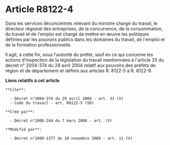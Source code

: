 # Article R8122-4

Dans les services déconcentrés relevant du ministre chargé du travail, le directeur régional des entreprises, de la
concurrence, de la consommation, du travail et de l'emploi est chargé de mettre en œuvre les politiques définies par les
pouvoirs publics dans les domaines du travail, de l'emploi et de la formation professionnelle. 

Il agit, à cette fin, sous l'autorité du préfet, sauf en ce qui concerne les actions d'inspection de la législation du
travail mentionnées à l'article 33 du décret n° 2004-374 du 29 avril 2004 relatif aux pouvoirs des préfets de région et de
département et définis aux articles R. 8122-5 à R. 8122-9.

**Liens relatifs à cet article**

	**Cite**:

	  - Décret n°2004-374 du 29 avril 2004 - art. 33 (V)
	  - Code du travail - art. R8122-5 (VD)

	**Créé par**:

	  - Décret n°2008-244 du 7 mars 2008 - art. (V)

	**Modifié par**:

	  - Décret n°2009-1377 du 10 novembre 2009 - art. 11 (V)
